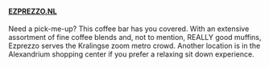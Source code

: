 #### [EZPREZZO.NL](http://EZPREZZO.NL)

Need a pick-me-up? This coffee bar has you covered. With an extensive assortment of fine coffee blends and, not to mention, REALLY good muffins, Ezprezzo serves the Kralingse zoom metro crowd. Another location is in the Alexandrium shopping center if you prefer a relaxing sit down experience.